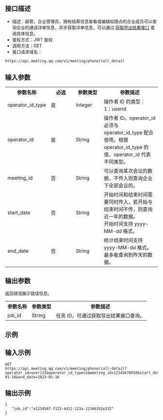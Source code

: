 ## 接口描述
- 描述：超管，企业管理员，拥有结算信息查看或编辑权限点的企业成员可以查询企业的通话详单信息，异步获取详单信息，可以通过 [获取导出结果接口](https://cloud.tencent.com/document/product/1095/86453) 查询具体信息。
- 鉴权方式：JWT 鉴权
- 调用方法：GET
- 接口请求域名：
```html
https://api.meeting.qq.com/v1/meeting/phone/call_detail
```

## 输入参数
<table>
   <tr>
      <th width="20%" >参数名称</td>
      <th width="20%" >必选</td>
      <th width="20%" >参数类型</td>
      <th width="40%" >参数描述</td>
   </tr>
   <tr>
      <td>operator_id_type</td>
      <td>是</td>
      <td>Integer</td>
      <td>操作者 ID 的类型：<br>1：userid</td>
   </tr>
   <tr>
      <td>operator_id</td>
      <td>是</td>
      <td>String</td>
      <td>操作者 ID。operator_id 必须与 operator_id_type 配合使用。根据 operator_id_type 的值，operator_id 代表不同类型。</td>
   </tr>
   <tr>
      <td>meeting_id</td>
      <td>否</td>
      <td>String</td>
      <td>可以查询某次会议的数据，不传入则查询企业下全部会议的。</td>
   </tr>
   <tr>
      <td>start_date</td>
      <td>否</td>
      <td>String</td>
      <td>开始时间和结束时间需要同时传入，若开始与结束时间不传，则查询近一年的数据。<br>开始时间支持 yyyy-MM-dd 格式。</td>
   </tr>
   <tr>
      <td>end_date</td>
      <td>否</td>
      <td>String</td>
      <td>统计结束时间支持 yyyy-MM-dd 格式。<br>最多能查询到昨天的数据。</td>
   </tr>
</table>


## 输出参数
返回错误展示错误信息。
<table>
   <tr>
      <th width="0%" >参数名称</td>
      <th width="0%" >参数类型</td>
      <th width="0%" >参数描述</td>
   </tr>
   <tr>
      <td>job_id</td>
      <td>String</td>
      <td>任务 ID，可通过获取导出结果接口查询。</td>
   </tr>
</table>
	

## 示例
## 输入示例
```plaintext
GET 
https://api.meeting.qq.com/v1/meeting/phone/call-detail?operator_id=user123&operator_id_type=1&meeting_id=12345678910&start_date=2023-01-16&end_date=2023-01-16
```
## 输出示例
```plaintext
{
   "job_id":"e1234567-f123-4d12-123a-12346192e332"
}
```
